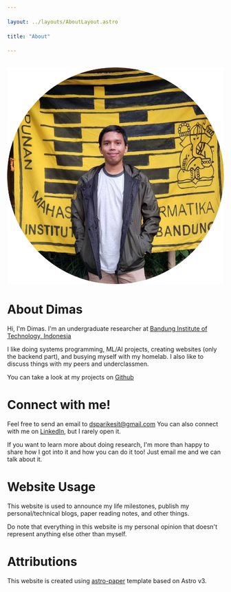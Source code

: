 ```yaml
---

layout: ../layouts/AboutLayout.astro

title: "About"

---
```

<div>
  <img src="../assets/images/profpic.png" class="sm:w-1/2 mx-auto" alt="Dimas Shidqi Parikesit">
</div>

# About Dimas

Hi, I'm Dimas. I'm an undergraduate researcher at [Bandung Institute of Technology, Indonesia](https://itb.ac.id/en/)

I like doing systems programming, ML/AI projects, creating websites (only the backend part), and busying myself with my homelab. I also like to discuss things with my peers and underclassmen.

You can take a look at my projects on [Github](https://github.com/dParikesit)

# Connect with me!

Feel free to send an email to [dsparikesit@gmail.com](mailto:dsparikesit@gmail.com)
You can also connect with me on [LinkedIn](https://www.linkedin.com/in/dimas-parikesit/), but I rarely open it.

If you want to learn more about doing research, I'm more than happy to share how I got into it and how you can do it too! Just email me and we can talk about it.

# Website Usage

This website is used to announce my life milestones, publish my personal/technical blogs, paper reading notes, and other things.

Do note that everything in this website is my personal opinion that doesn't represent anything else other than myself.

# Attributions

This website is created using [astro-paper](https://github.com/satnaing/astro-paper) template based on Astro v3.